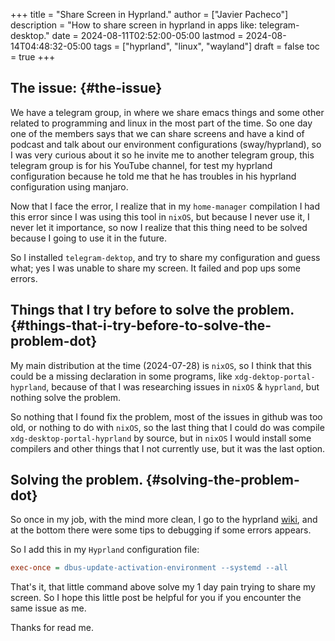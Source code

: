 +++
title = "Share Screen in Hyprland."
author = ["Javier Pacheco"]
description = "How to share screen in hyprland in apps like: telegram-desktop."
date = 2024-08-11T02:52:00-05:00
lastmod = 2024-08-14T04:48:32-05:00
tags = ["hyprland", "linux", "wayland"]
draft = false
toc = true
+++

## The issue: {#the-issue}

We have a telegram group, in where we share emacs things and some other related to programming and linux in the most part of the time. So one day one of the members says that we can share screens and have a kind of podcast and talk about our environment configurations (sway/hyprland), so I was very curious about it so he invite me to another telegram group, this telegram group is for his YouTube channel, for test my hyprland configuration because he told me that he has troubles in his hyprland configuration using manjaro.

Now that I face the error, I realize that in my `home-manager` compilation I had this error since I was using this tool in `nixOS`, but because I never use it, I never let it importance, so now I realize that this thing need to be solved because I going to use it in the future.

So I installed `telegram-dektop`, and try to share my configuration and guess what; yes I was unable to share my screen. It failed and pop ups some errors.


## Things that I try before to solve the problem. {#things-that-i-try-before-to-solve-the-problem-dot}

My main distribution at the time (2024-07-28) is `nixOS`, so I think that this could be a missing declaration in some programs, like `xdg-dektop-portal-hyprland`, because of that I was researching issues in `nixOS` &amp; `hyprland`, but nothing solve the problem.

So nothing that I found fix the problem, most of the issues in github was too old, or nothing to do with `nixOS`, so the last thing that I could do was compile `xdg-desktop-portal-hyprland` by source, but in `nixOS` I would install some compilers and other things that I not currently use, but it was the last option.


## Solving the problem. {#solving-the-problem-dot}

So once in my job, with the mind more clean, I go to the hyprland [wiki](https://wiki.hyprland.org/Useful-Utilities/xdg-desktop-portal-hyprland/), and at the bottom there were some tips to debugging if some errors appears.

So I add this in my `Hyprland` configuration file:

```cfg
exec-once = dbus-update-activation-environment --systemd --all
```

That's it, that little command above solve my 1 day pain trying to share my screen. So I hope this little post be helpful for you if you encounter the same issue as me.

Thanks for read me.
